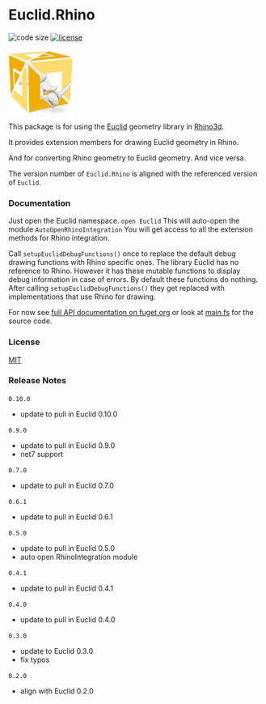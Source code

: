 # Euclid.Rhino

![code size](https://img.shields.io/github/languages/code-size/goswinr/Euclid.Rhino.svg)
[![license](https://img.shields.io/github/license/goswinr/Euclid.Rhino)](LICENSE)

![Logo](https://raw.githubusercontent.com/goswinr/Euclid.Rhino/main/Doc/logo128.png)


This package is for using the [Euclid](https://github.com/goswinr/Euclid) geometry library in [Rhino3d](https://www.rhino3d.com/).

It provides extension members for drawing Euclid geometry in Rhino.

And for converting Rhino geometry to Euclid geometry. And vice versa.

The version number of `Euclid.Rhino` is aligned with the referenced version of `Euclid`.

### Documentation

Just open the Euclid namespace.
`open Euclid`
This will auto-open the module  `AutoOpenRhinoIntegration`
You will get access to all the extension methods for Rhino integration.

Call `setupEuclidDebugFunctions()` once to replace the default debug drawing functions with Rhino specific ones.
The library Euclid has no reference to Rhino.
However it has these mutable functions to display debug information in case of errors.
By default these functions do nothing.
After calling `setupEuclidDebugFunctions()` they get replaced with implementations that use Rhino for drawing.

For now see [full API documentation on fuget.org](https://www.fuget.org/packages/Euclid.Rhino)
or look at [main.fs](https://github.com/goswinr/Euclid.Rhino/blob/main/main.fs) for the source code.

### License
[MIT](https://raw.githubusercontent.com/goswinr/Euclid.Rhino/main/LICENSE.txt)

### Release Notes
`0.10.0`
- update to pull in Euclid 0.10.0

`0.9.0`
- update to pull in Euclid 0.9.0
- net7 support

`0.7.0`
- update to pull in Euclid 0.7.0

`0.6.1`
- update to pull in Euclid 0.6.1

`0.5.0`
- update to pull in Euclid 0.5.0
- auto open RhinoIntegration module

`0.4.1`
- update to pull in Euclid 0.4.1

`0.4.0`
 - update to pull in Euclid 0.4.0

`0.3.0`
- update to Euclid 0.3.0
- fix typos

`0.2.0`
- align with Euclid 0.2.0


